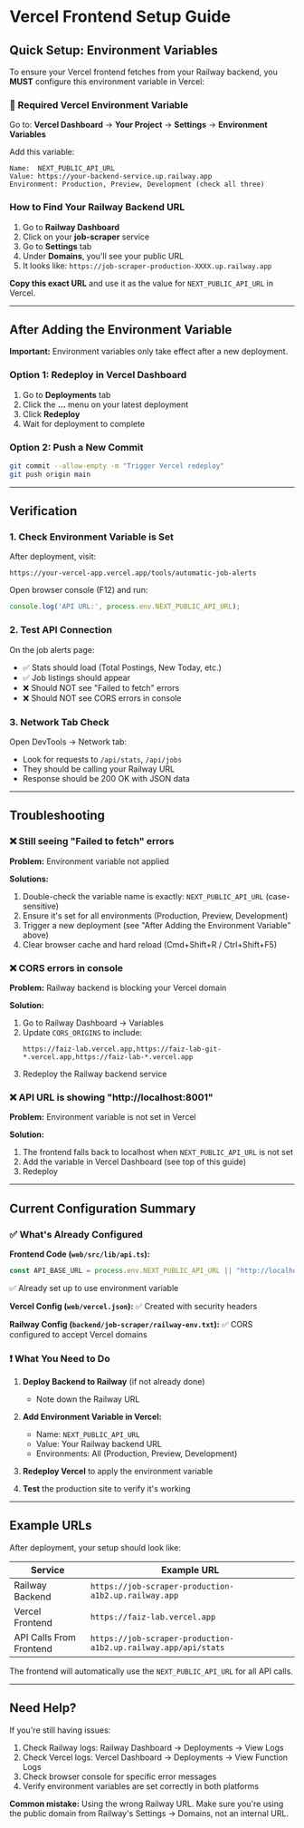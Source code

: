 # Vercel Frontend Setup Guide

## Quick Setup: Environment Variables

To ensure your Vercel frontend fetches from your Railway backend, you **MUST** configure this environment variable in Vercel:

### 🚨 Required Vercel Environment Variable

Go to: **Vercel Dashboard** → **Your Project** → **Settings** → **Environment Variables**

Add this variable:

```
Name:  NEXT_PUBLIC_API_URL
Value: https://your-backend-service.up.railway.app
Environment: Production, Preview, Development (check all three)
```

### How to Find Your Railway Backend URL

1. Go to **Railway Dashboard**
2. Click on your **job-scraper** service
3. Go to **Settings** tab
4. Under **Domains**, you'll see your public URL
5. It looks like: `https://job-scraper-production-XXXX.up.railway.app`

**Copy this exact URL** and use it as the value for `NEXT_PUBLIC_API_URL` in Vercel.

---

## After Adding the Environment Variable

**Important:** Environment variables only take effect after a new deployment.

### Option 1: Redeploy in Vercel Dashboard
1. Go to **Deployments** tab
2. Click the **...** menu on your latest deployment  
3. Click **Redeploy**
4. Wait for deployment to complete

### Option 2: Push a New Commit
```bash
git commit --allow-empty -m "Trigger Vercel redeploy"
git push origin main
```

---

## Verification

### 1. Check Environment Variable is Set

After deployment, visit:
```
https://your-vercel-app.vercel.app/tools/automatic-job-alerts
```

Open browser console (F12) and run:
```javascript
console.log('API URL:', process.env.NEXT_PUBLIC_API_URL);
```

### 2. Test API Connection

On the job alerts page:
- ✅ Stats should load (Total Postings, New Today, etc.)
- ✅ Job listings should appear
- ❌ Should NOT see "Failed to fetch" errors
- ❌ Should NOT see CORS errors in console

### 3. Network Tab Check

Open DevTools → Network tab:
- Look for requests to `/api/stats`, `/api/jobs`
- They should be calling your Railway URL
- Response should be 200 OK with JSON data

---

## Troubleshooting

### ❌ Still seeing "Failed to fetch" errors

**Problem:** Environment variable not applied

**Solutions:**
1. Double-check the variable name is exactly: `NEXT_PUBLIC_API_URL` (case-sensitive)
2. Ensure it's set for all environments (Production, Preview, Development)
3. Trigger a new deployment (see "After Adding the Environment Variable" above)
4. Clear browser cache and hard reload (Cmd+Shift+R / Ctrl+Shift+F5)

### ❌ CORS errors in console

**Problem:** Railway backend is blocking your Vercel domain

**Solution:**
1. Go to Railway Dashboard → Variables
2. Update `CORS_ORIGINS` to include:
   ```
   https://faiz-lab.vercel.app,https://faiz-lab-git-*.vercel.app,https://faiz-lab-*.vercel.app
   ```
3. Redeploy the Railway backend service

### ❌ API URL is showing "http://localhost:8001"

**Problem:** Environment variable is not set in Vercel

**Solution:**
1. The frontend falls back to localhost when `NEXT_PUBLIC_API_URL` is not set
2. Add the variable in Vercel Dashboard (see top of this guide)
3. Redeploy

---

## Current Configuration Summary

### ✅ What's Already Configured

**Frontend Code (`web/src/lib/api.ts`):**
```typescript
const API_BASE_URL = process.env.NEXT_PUBLIC_API_URL || "http://localhost:8001";
```
✅ Already set up to use environment variable

**Vercel Config (`web/vercel.json`):**
✅ Created with security headers

**Railway Config (`backend/job-scraper/railway-env.txt`):**
✅ CORS configured to accept Vercel domains

### ❗ What You Need to Do

1. **Deploy Backend to Railway** (if not already done)
   - Note down the Railway URL
   
2. **Add Environment Variable in Vercel:**
   - Name: `NEXT_PUBLIC_API_URL`
   - Value: Your Railway backend URL
   - Environments: All (Production, Preview, Development)
   
3. **Redeploy Vercel** to apply the environment variable

4. **Test** the production site to verify it's working

---

## Example URLs

After deployment, your setup should look like:

| Service | Example URL |
|---------|-------------|
| Railway Backend | `https://job-scraper-production-a1b2.up.railway.app` |
| Vercel Frontend | `https://faiz-lab.vercel.app` |
| API Calls From Frontend | `https://job-scraper-production-a1b2.up.railway.app/api/stats` |

The frontend will automatically use the `NEXT_PUBLIC_API_URL` for all API calls.

---

## Need Help?

If you're still having issues:

1. Check Railway logs: Railway Dashboard → Deployments → View Logs
2. Check Vercel logs: Vercel Dashboard → Deployments → View Function Logs  
3. Check browser console for specific error messages
4. Verify environment variables are set correctly in both platforms

**Common mistake:** Using the wrong Railway URL. Make sure you're using the public domain from Railway's Settings → Domains, not an internal URL.

